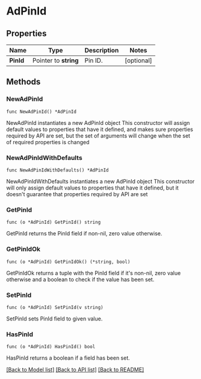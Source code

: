 # AdPinId

## Properties

Name | Type | Description | Notes
------------ | ------------- | ------------- | -------------
**PinId** | Pointer to **string** | Pin ID. | [optional] 

## Methods

### NewAdPinId

`func NewAdPinId() *AdPinId`

NewAdPinId instantiates a new AdPinId object
This constructor will assign default values to properties that have it defined,
and makes sure properties required by API are set, but the set of arguments
will change when the set of required properties is changed

### NewAdPinIdWithDefaults

`func NewAdPinIdWithDefaults() *AdPinId`

NewAdPinIdWithDefaults instantiates a new AdPinId object
This constructor will only assign default values to properties that have it defined,
but it doesn't guarantee that properties required by API are set

### GetPinId

`func (o *AdPinId) GetPinId() string`

GetPinId returns the PinId field if non-nil, zero value otherwise.

### GetPinIdOk

`func (o *AdPinId) GetPinIdOk() (*string, bool)`

GetPinIdOk returns a tuple with the PinId field if it's non-nil, zero value otherwise
and a boolean to check if the value has been set.

### SetPinId

`func (o *AdPinId) SetPinId(v string)`

SetPinId sets PinId field to given value.

### HasPinId

`func (o *AdPinId) HasPinId() bool`

HasPinId returns a boolean if a field has been set.


[[Back to Model list]](../README.md#documentation-for-models) [[Back to API list]](../README.md#documentation-for-api-endpoints) [[Back to README]](../README.md)


